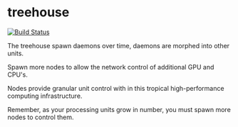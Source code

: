 # treehouse
[![Build Status](https://travis-ci.org/nonsensews/treehouse.svg?branch=master)](https://travis-ci.org/nonsensews/treehouse)

The treehouse spawn daemons over time, daemons are morphed into other units. 

Spawn more nodes to allow the network control of additional GPU and CPU's.

Nodes provide granular unit control with in this tropical high-performance computing infrastructure.

Remember, as your processing units grow in number, you must spawn more nodes to control them.
